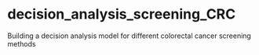 # decision_analysis_screening_CRC
Building a decision analysis model for different colorectal cancer screening methods 
